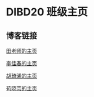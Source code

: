 # DIBD20 班级主页

## 博客链接

[田老师的主页](http://www.xrlab.org)

[李佳春的主页](https://github.com/sculjc)

[胡琦浠的主页](https://github.com/Huqixi)

[苟晓芸的主页](https://rinto1.netlify.com/)
